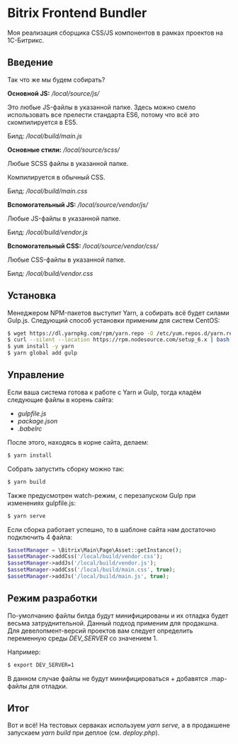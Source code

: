 # Bitrix Frontend Bundler

Моя реализация сборщика CSS/JS компонентов в рамках проектов на 1С-Битрикс.

## Введение

Так что же мы будем собирать?

**Основной JS:** _/local/source/js/_ 

Это любые JS-файлы в указанной папке.
Здесь можно смело использовать все прелести стандарта ES6, потому что всё это скомпилируется в ES5.

Билд: _/local/build/main.js_



**Основные стили:** _/local/source/scss/_

Любые SCSS файлы в указанной папке.

Компилируется в обычный CSS. 

Билд: _/local/build/main.css_



**Вспомогательный JS:** _/local/source/vendor/js/_

Любые JS-файлы в указанной папке.

Билд: _/local/build/vendor.js_



**Вспомогательный CSS:** _/local/source/vendor/css/_

Любые CSS-файлы в указанной папке.

Билд: _/local/build/vendor.css_




## Установка

Менеджером NPM-пакетов выступит Yarn, а собирать всё будет силами Gulp.js.
Следующий способ установки применим для систем CentOS:

```bash
$ wget https://dl.yarnpkg.com/rpm/yarn.repo -O /etc/yum.repos.d/yarn.repo
$ curl --silent --location https://rpm.nodesource.com/setup_6.x | bash -
$ yum install -y yarn
$ yarn global add gulp
```

## Управление

Если ваша система готова к работе с Yarn и Gulp, тогда кладём следующие файлы в корень сайта:
* _gulpfile.js_
* _package.json_
* _.babelrc_

После этого, находясь в корне сайта, делаем:
```bash
$ yarn install
```

Собрать запустить сборку можно так:
```bash
$ yarn build
```

Также предусмотрен watch-режим, с перезапуском Gulp при изменениях gulpfile.js:

```bash
$ yarn serve
```

Если сборка работает успешно, то в шаблоне сайта нам достаточно подключить 4 файла:
```php
$assetManager = \Bitrix\Main\Page\Asset::getInstance();
$assetManager->addCss('/local/build/vendor.css');
$assetManager->addJs('/local/build/vendor.js');
$assetManager->addCss('/local/build/main.css', true);
$assetManager->addJs('/local/build/main.js', true);
```
## Режим разработки

По-умолчанию файлы билда будут минифицированы и их отладка будет весьма затруднительной. Данный подход применим для продакшна. Для девелопмент-версий проектов вам следует определить переменную среды _DEV_SERVER_ со значением 1.

Например:

```bash
$ export DEV_SERVER=1
```
В данном случае файлы не будут минифицироваться + добавятся .map-файлы для отладки.


## Итог
Вот и всё! На тестовых серваках используем _yarn serve,_ а в продакшене запускаем _yarn build_ при деплое (см. _deploy.php_).
